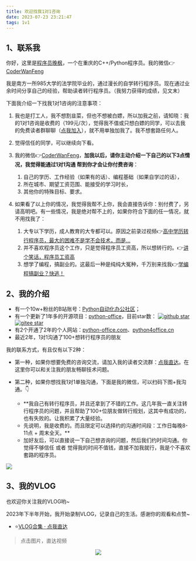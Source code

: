 ```yaml
---
title: 欢迎找我1对1咨询
date: 2023-07-23 23:21:47
tags: 1v1
---
```




## 1、联系我



你好，这里是[程序员晚枫](https://space.bilibili.com/1989702333)，一个在重庆的C++/Python程序员。我的微信👉[CoderWanFeng](https://python-office-1300615378.cos.ap-chongqing.myqcloud.com/%E5%BE%AE%E4%BF%A1%E4%BA%8C%E7%BB%B4%E7%A0%81.jpg)

我是南方一所985大学的法学院毕业的，通过漫长的自学转行程序员。现在通过业余时间分享自己的经验，帮助读者转行程序员。（我努力获得的成绩，见文末）

下面我介绍一下找我1对1咨询的注意事项：

1. 我也是打工人，我不想割韭菜，但也不想被白嫖，所以加我之前，请知晓：我的1对1咨询是收费的（199元/次），觉得我不值或只想白嫖的同学，可以去我的免费读者群聊聊（[点我加入](http://python4office.cn/wechat-group/)），就不用单独加我了。我不想套路任何人。

2. 觉得信任的同学，可以继续向下看。
   
3. 我的微信👉[CoderWanFeng](https://python-office-1300615378.cos.ap-chongqing.myqcloud.com/%E5%BE%AE%E4%BF%A1%E4%BA%8C%E7%BB%B4%E7%A0%81.jpg)，**加我以后，请你主动介绍一下自己的以下3点情况，我觉得能通过1对1沟通 帮到你才会让你付费咨询**：
   1. 自己的学历、工作经验（如果有的话）、编程基础（如果自学过的话），
   2. 所在城市、期望工资范围、能接受的学习时长，
   3. 其他你的特殊目标、要求。

4. 如果看了以上你的情况，我觉得我帮不上你，我会直接告诉你：别付费了，另请高明吧。有一些情况，我是绝对帮不上的，如果你符合下面的任一情况，就不用找我了：
   1. 大专以下学历，成人教育的大专都可以。原因之前录过视频👉[高中学历转行程序员，最大的困难不是学不会技术，而是...](https://www.bilibili.com/video/BV1aR4y1h7ts/?spm_id_from=333.999.0.0)
   2. 并不喜欢程序员这个工作，只是觉得程序员工资高，所以想转行的。👉[讲个笑话，程序员工资高](http://xhslink.com/19Lo6t)
   3. 想学了编程，搞副业的。这最后一种是纯纯大冤种，千万别来找我👉[学编程搞副业？快逃！](http://xhslink.com/shvp6t)

## 2、我的介绍

- 有一个10w+粉丝的B站账号：[Python自动化办公社区](https://space.bilibili.com/259649365)；
- 有一个更新了1年多的开源项目：[python-office](https://github.com/CoderWanFeng/python-office)，目前star数：   <a target="_blank" href='https://github.com/CoderWanFeng/python-office'>
    <img src="https://img.shields.io/github/stars/CoderWanFeng/python-office.svg?style=social" alt="github star"/>
    </a>   	<a target="_blank" href='https://gitee.com/CoderWanFeng/python-office'>
		<img src='https://gitee.com/CoderWanFeng//python-office/badge/star.svg?theme=dark' alt='gitee star'/>
	</a>
 - 有2个开通了2年的个人网站：[python-office.com](https://www.python-office.com/)、[python4office.cn](http://python4office.cn/) 
 - 最近2年，1对1沟通了100+想转行程序员的朋友



我的联系方式，有且仅有以下2种：


- 第一种，如果你想要免费的咨询交流，请加入我的读者交流群：[点我直达](https://mp.weixin.qq.com/s/K2qx_L12n-VIJBIHScPFGQ)。在这里你可以和关注我的朋友畅聊技术问题。

- 第二种，如果你想找我1对1单独沟通，下面是我的微信，可以扫码下图+我沟通。👇
  - **我自己有转行程序员，并且还拿到了不错的工作。这几年我一直关注转行程序员的问题，并且帮助了100+位朋友做转行规划，这其中有成功的，也有失败的。让我积累了大量经验。
  - 先说明，我是收费的。而且限定可以选择约的沟通时间段：工作日每晚8-11点 + 周末全天。**
  - 加好友后，可以直接说一下自己想咨询的问题，然后我们约时间沟通。你觉得不够信任 或者 觉得我的时间不值钱，直接不加我就行，我是个不喜欢套路的程序员。




![](https://python-office-1300615378.cos.ap-chongqing.myqcloud.com/%E5%BE%AE%E4%BF%A1%E4%BA%8C%E7%BB%B4%E7%A0%81.jpg)

## 3、我的VLOG

也欢迎你关注我的VLOG哟~

2023年下半年开始，我开始录制VLOG，记录自己的生活。感谢你的观看和点赞~

- ⭐[VLOG合集 · 点我直达](http://python4office.cn/vlog-all/vlog-all/)


> 点击图片，直达视频

<p align="center" id='【VLOG.01】重庆程序员的周末，从给女朋友做早餐开始'>
    <a target="_blank" href='https://www.bilibili.com/video/BV1mz4y177j1/'>
    <img src="https://vlog-1300615378.cos.ap-chongqing.myqcloud.com/cover/%E3%80%90VLOG.01%E3%80%91%E9%87%8D%E5%BA%86%E7%A8%8B%E5%BA%8F%E5%91%98%E7%9A%84%E5%91%A8%E6%9C%AB%EF%BC%8C%E4%BB%8E%E7%BB%99%E5%A5%B3%E6%9C%8B%E5%8F%8B%E5%81%9A%E6%97%A9%E9%A4%90%E5%BC%80%E5%A7%8B.jpg" />
    </a>   
</p>